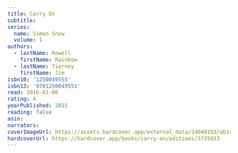 ```yaml
---
title: Carry On
subtitle:
series:
  name: Simon Snow
  volume: 1
authors:
  - lastName: Rowell
    firstName: Rainbow
  - lastName: Tierney
    firstName: Jim
isbn10: '1250049555'
isbn13: '9781250049551'
read: 2016-01-06
rating: 4
yearPublished: 2015
reading: false
asin:
narrators:
coverImageUrl: https://assets.hardcover.app/external_data/24049193/ab1cfc7105b8a8ee3f200d523becc911559cd41c.jpeg
hardcoverUrl: https://hardcover.app/books/carry-on/editions/3735653
---
```

